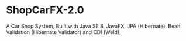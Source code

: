 ShopCarFX-2.0
=============

 A Car Shop System, Built with Java SE 8, JavaFX, JPA (Hibernate), Bean Validation (Hibernate Validator) and CDI (Weld);
